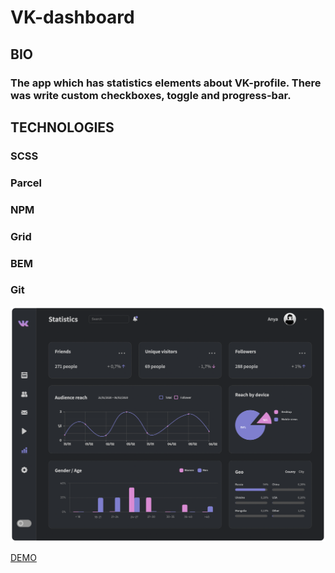 # VK-dashboard

## BIO

### The app which has statistics elements about VK-profile. There was write custom checkboxes, toggle and progress-bar.

## TECHNOLOGIES

### SCSS
### Parcel
### NPM
### Grid
### BEM
### Git

<img src="preview.png">

[DEMO](https://elena-davydik.github.io/vk-dashboard/index.html)
